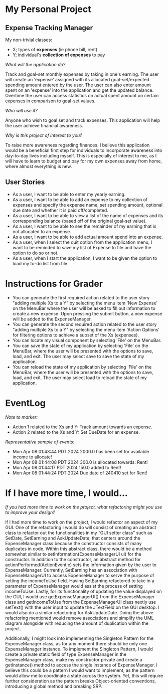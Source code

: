 # My Personal Project

## Expense Tracking Manager

My non-trivial classes:
- X; types of **expenses** (ie phone bill, rent)
- Y; individual's **collection of expenses** to pay

*What will the application do?*

Track and goal-set monthly expenses by taking in one's earning. The user will 
create an 'expense' assigned with its allocated goal-set/expected spending amount entered by the user.
The user can also enter amount spent on an 'expense' into the application and get the updated balance.
Overtime the user can access statistics on actual spent amount on certain expenses in comparison to goal-set values.

*Who will use it?*

Anyone who wish to goal set and track expenses.
This application will help the user achieve financial awareness.

*Why is this project of interest to you?*

To raise more awareness regarding finances. I believe this application would be a beneficial
first step for individuals to incorporate awareness into day-to-day lives including myself.
This is especially of interest to me, as I will have to learn to budget and pay for my own expenses away from home, 
where almost everything is new.

## User Stories

- As a user, I want to be able to enter my yearly earning.
- As a user, I want to be able to add an expense to my collection of expenses and specify
    the expense name, set spending amount, optional due date and whether it is paid off/completed.
- As a user, I want to be able to view a list of the name of expenses and
    its corresponding balance (based off of the original goal-set value).
- As a user, I want to be able to see the remainder of my earning that is not allocated to an expense.
- As a user, I want to be able to add actual amount spend into an expense. 
- As a user, when I select the quit option from the application menu, 
     I want to be reminded to save my list of Expense to file and have the option to do so or not. 
- As a user, when I start the application, I want to be given the option to load my to-do list from file.

# Instructions for Grader

- You can generate the first required action related to the user story "adding multiple Xs to a Y" by selecting the
menu item 'New Expense' on the MenuBar where the user will be asked to fill out information to create a new expense. 
Upon pressing the submit button, a new expense will be added to the ExpenseManager.
- You can generate the second required action related to the user story "adding multiple Xs to a Y" by selecting the
menu item 'Action Options' for filtering options to achieve a subset of the Xs (expenses). 
- You can locate my visual component by selecting 'File' on the MenuBar.
- You can save the state of my application by selecting 'File' on the MenuBar, where the user will be presented with the 
options to save, load, and exit. The user may select save to save the state of my application.
- You can reload the state of my application by selecting 'File' on the MenuBar, where the user will be presented with the
  options to save, load, and exit. The user may select load to reload the state of my application.

# EventLog
*Note to marker:*
- Action 1 related to the Xs and Y: Track amount towards an expense.
- Action 2 related to the Xs and Y: Set DueDate for an expense.

*Representative sample of events:*
- Mon Apr 08 01:43:44 PDT 2024 2000.0 has been set for available income to allocate!
- Mon Apr 08 01:44:08 PDT 2024 300.0 is allocated towards: Rent!
- Mon Apr 08 01:44:17 PDT 2024 150.0 added to Rent!
- Mon Apr 08 01:44:24 PDT 2024 Due date of 240410 set for Rent!

# If I have more time, I would...
*If you had more time to work on the project, what refactoring might you use to improve your design?*

If I had more time to work on the project, I would refactor an aspect of my GUI. One of the refactoring 
I would do will consist of creating an abstract class to refactor out the functionalities in my “GUI setter class” 
such as SetDate, SetEarning and AskUpdateDate, that centers around the ExpenseManager class because the constructor 
consists of many duplicates in code. Within this abstract class, there would be a method somewhat similar to 
setInformation(ExpenseManagerUI ui) for the constructor. In addition to the constructor, an abstract method for 
actionPerformed(ActionEvent e) sets the information given by the user to ExpenseManager. Currently, SetEarning has 
an association with ExpenseManagerUI to access ExpenseManager to serve the purpose of setting the incomeToUse field. 
Having SetEarning refactored to take in a parameter of ExpenseManager would assist the process of setting incomeToUse. 
Lastly, for its functionality of updating the value displayed on the GUI, I would use getExpenseManagerUI() from the 
ExpenseManager class and getIncomeToUse from the ExpenseManagerUI class nextly use setText() with the user input to 
update the JTextField on the GUI desktop. I would also do a similar refactoring for AskUpdateDate. Doing the above 
refactoring mentioned would remove associations and simplify the UML diagram alongside with reducing the amount of 
duplication within the project.

Additionally, I might look into implementing the Singleton Pattern for the ExpenseManager class, as for any moment there 
should be only one ExpenseManager instance. To implement the Singleton Pattern, I would create a private static field of 
type ExpenseManager in the ExpenseManager class, make my constructor private and create a getInstance() method to access 
the single instance of ExpenseManager. I believe this could be a pattern I would want to implement, as the pattern would 
allow me to coordinate a state across the system. Yet, this will require further consideration as the pattern breaks 
Object-oriented conventions, introducing a global method and breaking SRP.
